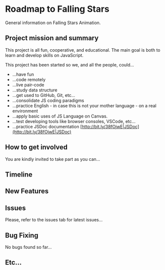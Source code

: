 # Roadmap to Falling Stars
General information on Falling Stars Animation.


## Project mission and summary
This project is all fun, cooperative, and educational. The main goal is both to learn and develop skills on JavaScript.

This project has been started so we, and all the people, could...
+ ...have fun
+ ...code remotely
+ ...live pair-code
+ ...study data structure
+ ...get used to GitHub, Git, etc...
+ ...consolidate JS coding paradigms
+ ...practice English - in case this is not your mother language - on a real environment
+ ...apply basic uses of JS Language on Canvas.
+ ...test developing tools like browser consoles, VSCode, etc...
+ ...practice JSDoc documentation [http://bit.ly/38fOjwE|JSDoc](http://bit.ly/38fOjwE|JSDoc)


## How to get involved
You are kindly invited to take part as you can...


## Timeline


## New Features


## Issues
Please, refer to the issues tab for latest issues... 


## Bug Fixing
No bugs found so far...


## Etc...
